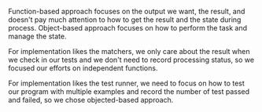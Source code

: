 Function-based approach focuses on the output we want, the result, and doesn't pay much attention to how to get the result and the state during process. Object-based approach focuses on how to perform the task and manage the state. 

For implementation likes the matchers, we only care about the result when we check in our tests and we don't need to record processing status, so we focused our efforts on independent functions.

For implementation likes the test runner, we need to focus on how to test our program with multiple examples and record the number of test passed and failed, so we chose objected-based approach.      